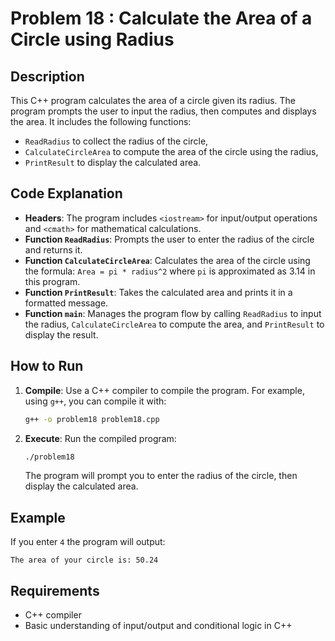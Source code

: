 # Problem 18 : Calculate the Area of a Circle using Radius

## Description
This C++ program calculates the area of a circle given its radius. The program prompts the user to input the radius, then computes and displays the area. It includes the following functions:
- `ReadRadius` to collect the radius of the circle,
- `CalculateCircleArea` to compute the area of the circle using the radius,
- `PrintResult` to display the calculated area.

## Code Explanation

- **Headers**: The program includes `<iostream>` for input/output operations and `<cmath>` for mathematical calculations.
- **Function `ReadRadius`**: Prompts the user to enter the radius of the circle and returns it.
- **Function `CalculateCircleArea`**: Calculates the area of the circle using the formula: `Area = pi * radius^2`
  where `pi` is approximated as 3.14 in this program.
- **Function `PrintResult`**: Takes the calculated area and prints it in a formatted message.
- **Function `main`**: Manages the program flow by calling `ReadRadius` to input the radius, `CalculateCircleArea` to compute the area, and `PrintResult` to display the result.


## How to Run

1. **Compile**: Use a C++ compiler to compile the program. For example, using `g++`, you can compile it with:
   ```bash
   g++ -o problem18 problem18.cpp
   ```
2. **Execute**: Run the compiled program:
   ```bash
   ./problem18
   ```

   The program will prompt you to enter the radius of the circle, then display the calculated area.

## Example

If you enter `4` the program will output:
```
The area of your circle is: 50.24
```

## Requirements
- C++ compiler
- Basic understanding of input/output and conditional logic in C++

